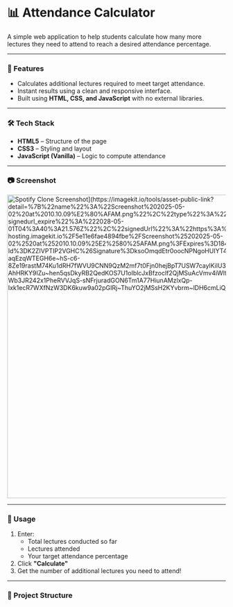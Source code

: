 # 📊 Attendance Calculator

A simple web application to help students calculate how many more lectures they need to attend to reach a desired attendance percentage.

---

### 🚀 Features

- Calculates additional lectures required to meet target attendance.
- Instant results using a clean and responsive interface.
- Built using **HTML, CSS, and JavaScript** with no external libraries.

---

### 🛠️ Tech Stack

- **HTML5** – Structure of the page
- **CSS3** – Styling and layout
- **JavaScript (Vanilla)** – Logic to compute attendance

---

### 📷 Screenshot

> <p align="center">
  <img src="[https://media-hosting.imagekit.io/def1847c7cda4358/Screenshot%202025-05-01%20at%206.03.28%E2%80%AFPM.png?Expires=1840711149&Key-Pair-Id=K2ZIVPTIP2VGHC&Signature=IDMeo~PTaQ5CGSpyKrMqvzcz6n52eg-MAdeX4LnvPMYt8YGX53DFah1d4hmOBlClQUxCwt8geeRXaBnb0StUYy~snWmozjRIV04-Jxa3lVe9Cgw1qtyyyHQYDvFKlkMy038UIaRkZZvBYh06RDyGBOGBGvZ8Z~t1qOIM98bJvocO0HtYQ44y2cyUvDkN4~YUdNOaQuvhR6PS6Vpjdofj6CFb6SJtSZEA7efTxpjmCUn7nDbOtu4mGYLtANk7P8RHAhWY3TQnzox4chOcUn~75G86CrjHlnQ3Ahj6Y4~NJ9rJmlpm0HgDWvwVPJ~XRXY9w-pEWKi8EYuCnqbW63PiGQ__" alt="Spotify Clone Screenshot](https://imagekit.io/tools/asset-public-link?detail=%7B%22name%22%3A%22Screenshot%202025-05-02%20at%2010.10.09%E2%80%AFAM.png%22%2C%22type%22%3A%22image%2Fpng%22%2C%22signedurl_expire%22%3A%222028-05-01T04%3A40%3A21.576Z%22%2C%22signedUrl%22%3A%22https%3A%2F%2Fmedia-hosting.imagekit.io%2F5e11e6fae4894fbe%2FScreenshot%25202025-05-02%2520at%252010.10.09%25E2%2580%25AFAM.png%3FExpires%3D1840768822%26Key-Pair-Id%3DK2ZIVPTIP2VGHC%26Signature%3DksoOmqdEtr0oocNPNgoHUIYT4USTUkhWkVR~1msyuIapV-aqEzqWTEGH6e~hS-c6-8Ze19rastM74Ku1dRH7fWVU9CNN9QzM2mf7t0Fjn0hejBpT7USW7caylKilU3LyenOCMhtXk~1ZS~Ew39RkAhHRKY9IZu~hen5qsDkyRB2QedKOS7U1oIblcJxBfzoclf2QjMSuAcVmv4iWlfqxrVqgcGj4PCoYxH2LvyAdWb3JR242x1PheRVVJqS-sNFrjuradGON6Tm1A77HiunAMzlxQp-Ixk1ecR7WXfNzW3DK6kuw9a02pGIRj~ThuYO2jMSsH2KYvbrm~lDH6cmLiQ__%22%7D)" width="700"/>
</p>

---

### 🎯 Usage

1. Enter:
   - Total lectures conducted so far
   - Lectures attended
   - Your target attendance percentage
2. Click **"Calculate"**
3. Get the number of additional lectures you need to attend!

---

### 📁 Project Structure
